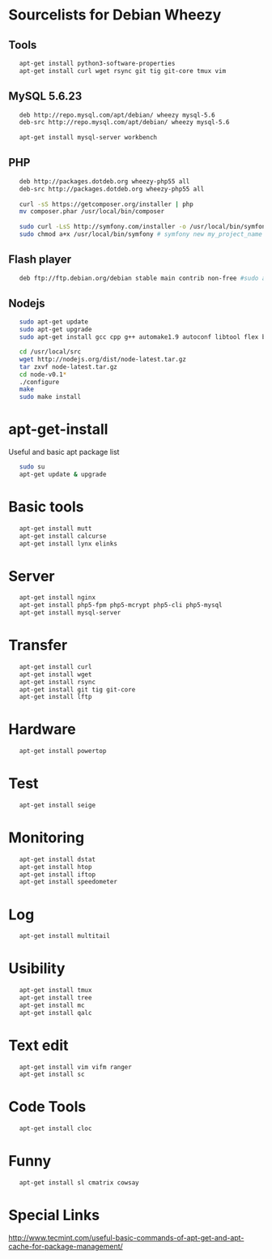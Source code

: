 # Sourcelists for Debian Wheezy

## Tools
```bash
   apt-get install python3-software-properties
   apt-get install curl wget rsync git tig git-core tmux vim
````
## MySQL 5.6.23
```bash
   deb http://repo.mysql.com/apt/debian/ wheezy mysql-5.6                          
   deb-src http://repo.mysql.com/apt/debian/ wheezy mysql-5.6 
   
   apt-get install mysql-server workbench
```
## PHP 
```bash
   deb http://packages.dotdeb.org wheezy-php55 all                                 
   deb-src http://packages.dotdeb.org wheezy-php55 all
   
   curl -sS https://getcomposer.org/installer | php
   mv composer.phar /usr/local/bin/composer
   
   sudo curl -LsS http://symfony.com/installer -o /usr/local/bin/symfony
   sudo chmod a+x /usr/local/bin/symfony # symfony new my_project_name
```
## Flash player 

```bash
   deb ftp://ftp.debian.org/debian stable main contrib non-free #sudo apt-get install flashplugin-nonfree
```
## Nodejs
```bash
   sudo apt-get update
   sudo apt-get upgrade
   sudo apt-get install gcc cpp g++ automake1.9 autoconf libtool flex bison python-software-properties

   cd /usr/local/src
   wget http://nodejs.org/dist/node-latest.tar.gz
   tar zxvf node-latest.tar.gz
   cd node-v0.1*
   ./configure
   make
   sudo make install
```
# apt-get-install
Useful and basic apt package list
```bash
   sudo su
   apt-get update & upgrade
```
# Basic tools
```bash
   apt-get install mutt
   apt-get install calcurse
   apt-get install lynx elinks
```
# Server
```bash   
   apt-get install nginx 
   apt-get install php5-fpm php5-mcrypt php5-cli php5-mysql 
   apt-get install mysql-server
```
# Transfer
```bash
   apt-get install curl
   apt-get install wget
   apt-get install rsync
   apt-get install git tig git-core
   apt-get install lftp
```
# Hardware
```bash
   apt-get install powertop
```
# Test
```bash
   apt-get install seige
```
# Monitoring
```bash
   apt-get install dstat
   apt-get install htop
   apt-get install iftop
   apt-get install speedometer
```
# Log
```bash
   apt-get install multitail
```
# Usibility
```bash
   apt-get install tmux
   apt-get install tree
   apt-get install mc
   apt-get install qalc
```
# Text edit
```bash
   apt-get install vim vifm ranger
   apt-get install sc
```
# Code Tools
```bash
   apt-get install cloc 
```
# Funny
```bash
   apt-get install sl cmatrix cowsay
```
# Special Links
http://www.tecmint.com/useful-basic-commands-of-apt-get-and-apt-cache-for-package-management/
